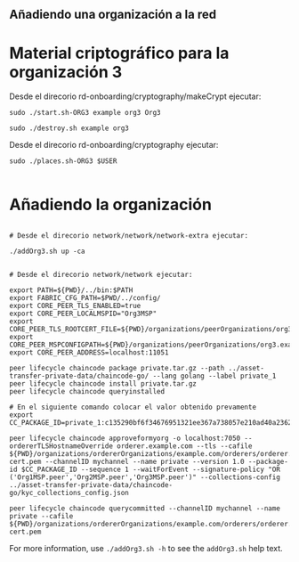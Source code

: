 ## Añadiendo una organización a la red

# Material criptográfico para la organización 3
Desde el direcorio rd-onboarding/cryptography/makeCrypt ejecutar:
```
sudo ./start.sh-ORG3 example org3 Org3

sudo ./destroy.sh example org3 

```
Desde el direcorio rd-onboarding/cryptography ejecutar:

```
sudo ./places.sh-ORG3 $USER
 
```


# Añadiendo la organización 

```

# Desde el direcorio network/network/network-extra ejecutar:

./addOrg3.sh up -ca


# Desde el direcorio network/network ejecutar:

export PATH=${PWD}/../bin:$PATH
export FABRIC_CFG_PATH=$PWD/../config/
export CORE_PEER_TLS_ENABLED=true
export CORE_PEER_LOCALMSPID="Org3MSP"
export CORE_PEER_TLS_ROOTCERT_FILE=${PWD}/organizations/peerOrganizations/org3.example.com/peers/peer0.org3.example.com/tls/ca.crt
export CORE_PEER_MSPCONFIGPATH=${PWD}/organizations/peerOrganizations/org3.example.com/users/Admin@org3.example.com/msp
export CORE_PEER_ADDRESS=localhost:11051

peer lifecycle chaincode package private.tar.gz --path ../asset-transfer-private-data/chaincode-go/ --lang golang --label private_1
peer lifecycle chaincode install private.tar.gz
peer lifecycle chaincode queryinstalled

# En el siguiente comando colocar el valor obtenido prevamente
export CC_PACKAGE_ID=private_1:c135290bf6f34676951321ee367a738057e210ad40a236286057f5e4f08a21b0

peer lifecycle chaincode approveformyorg -o localhost:7050 --ordererTLSHostnameOverride orderer.example.com --tls --cafile ${PWD}/organizations/ordererOrganizations/example.com/orderers/orderer.example.com/msp/tlscacerts/tlsca.example.com-cert.pem --channelID mychannel --name private --version 1.0 --package-id $CC_PACKAGE_ID --sequence 1 --waitForEvent --signature-policy "OR ('Org1MSP.peer','Org2MSP.peer','Org3MSP.peer')" --collections-config ../asset-transfer-private-data/chaincode-go/kyc_collections_config.json

peer lifecycle chaincode querycommitted --channelID mychannel --name private --cafile ${PWD}/organizations/ordererOrganizations/example.com/orderers/orderer.example.com/msp/tlscacerts/tlsca.example.com-cert.pem

```

For more information, use `./addOrg3.sh -h` to see the `addOrg3.sh` help text.
